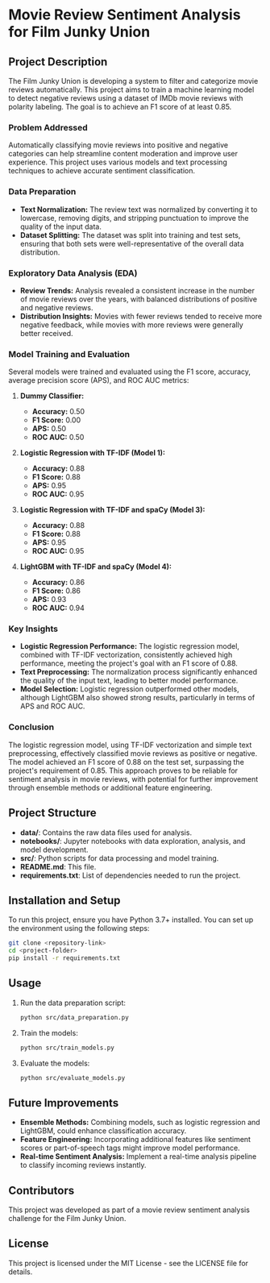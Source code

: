 
# Movie Review Sentiment Analysis for Film Junky Union

## Project Description
The Film Junky Union is developing a system to filter and categorize movie reviews automatically. This project aims to train a machine learning model to detect negative reviews using a dataset of IMDb movie reviews with polarity labeling. The goal is to achieve an F1 score of at least 0.85.

### Problem Addressed
Automatically classifying movie reviews into positive and negative categories can help streamline content moderation and improve user experience. This project uses various models and text processing techniques to achieve accurate sentiment classification.

### Data Preparation
- **Text Normalization:** The review text was normalized by converting it to lowercase, removing digits, and stripping punctuation to improve the quality of the input data.
- **Dataset Splitting:** The dataset was split into training and test sets, ensuring that both sets were well-representative of the overall data distribution.

### Exploratory Data Analysis (EDA)
- **Review Trends:** Analysis revealed a consistent increase in the number of movie reviews over the years, with balanced distributions of positive and negative reviews.
- **Distribution Insights:** Movies with fewer reviews tended to receive more negative feedback, while movies with more reviews were generally better received.

### Model Training and Evaluation
Several models were trained and evaluated using the F1 score, accuracy, average precision score (APS), and ROC AUC metrics:

1. **Dummy Classifier:**
   - **Accuracy:** 0.50
   - **F1 Score:** 0.00
   - **APS:** 0.50
   - **ROC AUC:** 0.50

2. **Logistic Regression with TF-IDF (Model 1):**
   - **Accuracy:** 0.88
   - **F1 Score:** 0.88
   - **APS:** 0.95
   - **ROC AUC:** 0.95

3. **Logistic Regression with TF-IDF and spaCy (Model 3):**
   - **Accuracy:** 0.88
   - **F1 Score:** 0.88
   - **APS:** 0.95
   - **ROC AUC:** 0.95

4. **LightGBM with TF-IDF and spaCy (Model 4):**
   - **Accuracy:** 0.86
   - **F1 Score:** 0.86
   - **APS:** 0.93
   - **ROC AUC:** 0.94

### Key Insights
- **Logistic Regression Performance:** The logistic regression model, combined with TF-IDF vectorization, consistently achieved high performance, meeting the project's goal with an F1 score of 0.88.
- **Text Preprocessing:** The normalization process significantly enhanced the quality of the input text, leading to better model performance.
- **Model Selection:** Logistic regression outperformed other models, although LightGBM also showed strong results, particularly in terms of APS and ROC AUC.

### Conclusion
The logistic regression model, using TF-IDF vectorization and simple text preprocessing, effectively classified movie reviews as positive or negative. The model achieved an F1 score of 0.88 on the test set, surpassing the project's requirement of 0.85. This approach proves to be reliable for sentiment analysis in movie reviews, with potential for further improvement through ensemble methods or additional feature engineering.

## Project Structure
- **data/**: Contains the raw data files used for analysis.
- **notebooks/**: Jupyter notebooks with data exploration, analysis, and model development.
- **src/**: Python scripts for data processing and model training.
- **README.md**: This file.
- **requirements.txt**: List of dependencies needed to run the project.

## Installation and Setup
To run this project, ensure you have Python 3.7+ installed. You can set up the environment using the following steps:

```bash
git clone <repository-link>
cd <project-folder>
pip install -r requirements.txt
```

## Usage
1. Run the data preparation script:
    ```bash
    python src/data_preparation.py
    ```
2. Train the models:
    ```bash
    python src/train_models.py
    ```
3. Evaluate the models:
    ```bash
    python src/evaluate_models.py
    ```

## Future Improvements
- **Ensemble Methods:** Combining models, such as logistic regression and LightGBM, could enhance classification accuracy.
- **Feature Engineering:** Incorporating additional features like sentiment scores or part-of-speech tags might improve model performance.
- **Real-time Sentiment Analysis:** Implement a real-time analysis pipeline to classify incoming reviews instantly.

## Contributors
This project was developed as part of a movie review sentiment analysis challenge for the Film Junky Union.

## License
This project is licensed under the MIT License - see the LICENSE file for details.
